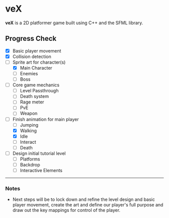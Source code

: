 # veX

**veX** is a 2D platformer game built using C++ and the SFML library.

## Progress Check

- [X] Basic player movement
- [X] Collision detection
- [ ] Sprite art for character(s)
  - [X] Main Character
  - [ ] Enemies
  - [ ] Boss
- [ ] Core game mechanics
  - [ ] Level Passthrough
  - [ ] Death system
  - [ ] Rage meter
  - [ ] PvE
  - [ ] Weapon
- [ ] Finish animation for main player
  - [ ]  Jumping
  - [X]  Walking
  - [X]  Idle
  - [ ]  Interact
  - [ ]  Death
- [ ] Design initial tutorial level
  - [ ] Platforms
  - [ ] Backdrop
  - [ ] Interactive Elements
---

### Notes
- Next steps will be to lock down and refine the level design and basic player movement, create the art and define our player's full purpose and draw out the key mappings for control of the player.
